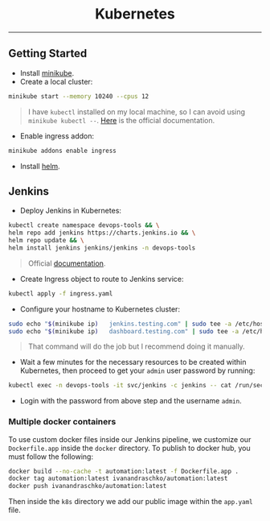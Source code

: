 <div align="center">
    <h1 align="center">Kubernetes</h1>
</div>
<hr>

## Getting Started
- Install [minikube](https://minikube.sigs.k8s.io/docs/start/#take-the-next-step).
- Create a local cluster:
```bash
minikube start --memory 10240 --cpus 12
```
> I have `kubectl` installed on my local machine, so I can avoid using `minikube kubectl --`. [Here](https://kubernetes.io/docs/tasks/tools/install-kubectl-linux/) is the official documentation.

- Enable ingress addon:
```bash
minikube addons enable ingress
```

- Install [helm](https://helm.sh/docs/intro/install/).

## Jenkins
- Deploy Jenkins in Kubernetes:
```bash
kubectl create namespace devops-tools && \
helm repo add jenkins https://charts.jenkins.io && \
helm repo update && \
helm install jenkins jenkins/jenkins -n devops-tools
```
> Official [documentation](https://github.com/jenkinsci/helm-charts/tree/main/charts/jenkins).

- Create Ingress object to route to Jenkins service:
```bash
kubectl apply -f ingress.yaml
```

- Configure your hostname to Kubernetes cluster:
```bash
sudo echo "$(minikube ip)   jenkins.testing.com" | sudo tee -a /etc/hosts
sudo echo "$(minikube ip)   dashboard.testing.com" | sudo tee -a /etc/hosts
```
> That command will do the job but I recommend doing it manually.

- Wait a few minutes for the necessary resources to be created within Kubernetes, then proceed to get your `admin` user password by running:
```bash
kubectl exec -n devops-tools -it svc/jenkins -c jenkins -- cat /run/secrets/additional/chart-admin-password && echo
```

- Login with the password from above step and the username `admin`.

### Multiple docker containers
To use custom docker files inside our Jenkins pipeline, we customize our `Dockerfile.app` inside the `docker` directory. To publish to docker hub, you must follow the following:
```bash
docker build --no-cache -t automation:latest -f Dockerfile.app .
docker tag automation:latest ivanandraschko/automation:latest 
docker push ivanandraschko/automation:latest
```

Then inside the `k8s` directory we add our public image within the `app.yaml` file.